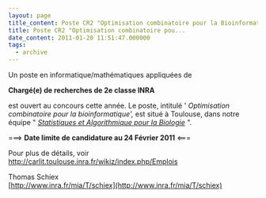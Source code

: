 ```yaml
---
layout: page
title_content: Poste CR2 "Optimisation combinatoire pour la Bioinformatique" à Toulouse
title: Poste CR2 "Optimisation combinatoire pou...
date_content: 2011-01-20 11:51:47.000000
tags:
  - archive
---
```

Un poste en informatique/mathématiques appliquées de  
  



 **Chargé(e) de recherches de 2e classe INRA**



  
est ouvert au concours cette année. Le poste, intitulé ' _Optimisation
combinatoire pour la bioinformatique',_ est situé à Toulouse, dans notre
équipe " _[Statistiques et Algorithmique pour la
Biologie](http://carlit.toulouse.inra.fr/wikiz/index.php/Cat%C3%A9gorie:SaAB)_
".  
  



===> **Date limite de candidature au 24 Février 2011** <===



  
Pour plus de détails, voir
<http://carlit.toulouse.inra.fr/wikiz/index.php/Emplois>  
  
Thomas Schiex  
[http://www.inra.fr/mia/T/schiex](http://www.inra.fr/mia/T/schiex)

